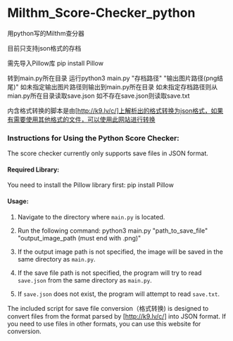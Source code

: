 # Milthm_Score-Checker_python
用python写的Milthm查分器



目前只支持json格式的存档

需先导入Pillow库
pip install Pillow

转到main.py所在目录
运行python3 main.py "存档路径" "输出图片路径(png结尾)"
如未指定输出图片路径则输出到main.py所在目录
如未指定存档路径则从mian.py所在目录读取save.json
如不存在save.json则读取save.txt

内含格式转换的脚本是由[http://k9.lv/c/]上解析出的格式转换为json格式，如果有需要使用其他格式的文件，可以使用此网站进行转换

### Instructions for Using the Python Score Checker:

The score checker currently only supports save files in JSON format.

#### Required Library:
You need to install the Pillow library first:
pip install Pillow

#### Usage:
1. Navigate to the directory where `main.py` is located.
2. Run the following command:
   python3 main.py "path_to_save_file" "output_image_path (must end with .png)"

3. If the output image path is not specified, the image will be saved in the same directory as `main.py`.
4. If the save file path is not specified, the program will try to read `save.json` from the same directory as `main.py`.
5. If `save.json` does not exist, the program will attempt to read `save.txt`.

The included script for save file conversion（格式转换) is designed to convert files from the format parsed by [http://k9.lv/c/] into JSON format. If you need to use files in other formats, you can use this website for conversion.
